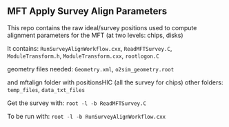 ## MFT Apply Survey Align Parameters 

This repo contains the raw ideal/survey positions used to compute alignment parameters for the MFT (at two levels: chips, disks)

It contains:
    `RunSurveyAlignWorkflow.cxx`,
    `ReadMFTSurvey.C`,
    `ModuleTransform.h`,
    `ModuleTransform.cxx`,
    `rootlogon.C`
    
geometry files needed:
    `Geometry.xml`,
    `o2sim_geometry.root`
    
and mftalign folder with positionsHIC (all the survey for chips)
other folders: 
    `temp_files`,
    `data_txt_files`
    

Get the survey with: 
    `root -l -b ReadMFTSurvey.C`
    
To be run with: 
    `root -l -b RunSurveyAlignWorkflow.cxx`
